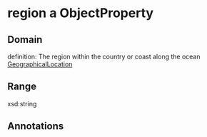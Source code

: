 # region a ObjectProperty

## Domain

definition: The region within the country or coast along the ocean<br>
[GeographicalLocation](/0.1/GeographicalLocation)

## Range

xsd:string

## Annotations


